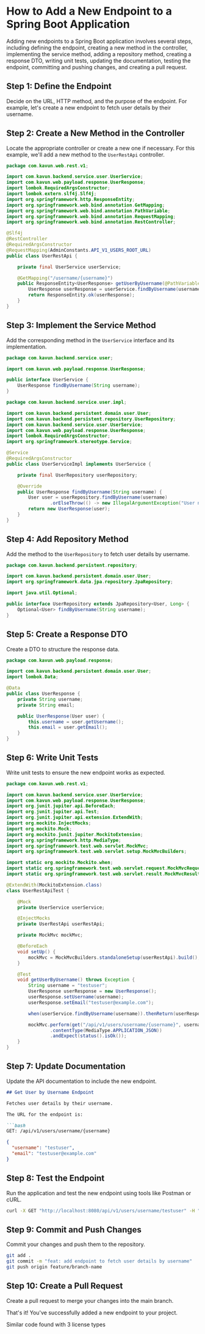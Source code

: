# How to Add a New Endpoint to a Spring Boot Application

Adding new endpoints to a Spring Boot application involves several steps, including defining the endpoint, creating a new method in the controller, implementing the service method, adding a repository method, creating a response DTO, writing unit tests, updating the documentation, testing the endpoint, committing and pushing changes, and creating a pull request.

## Step 1: Define the Endpoint

Decide on the URL, HTTP method, and the purpose of the endpoint. For example, let's create a new endpoint to fetch user details by their username.

## Step 2: Create a New Method in the Controller

Locate the appropriate controller or create a new one if necessary. For this example, we'll add a new method to the `UserRestApi` controller.

```java
package com.kavun.web.rest.v1;

import com.kavun.backend.service.user.UserService;
import com.kavun.web.payload.response.UserResponse;
import lombok.RequiredArgsConstructor;
import lombok.extern.slf4j.Slf4j;
import org.springframework.http.ResponseEntity;
import org.springframework.web.bind.annotation.GetMapping;
import org.springframework.web.bind.annotation.PathVariable;
import org.springframework.web.bind.annotation.RequestMapping;
import org.springframework.web.bind.annotation.RestController;

@Slf4j
@RestController
@RequiredArgsConstructor
@RequestMapping(AdminConstants.API_V1_USERS_ROOT_URL)
public class UserRestApi {

    private final UserService userService;

    @GetMapping("/username/{username}")
    public ResponseEntity<UserResponse> getUserByUsername(@PathVariable String username) {
        UserResponse userResponse = userService.findByUsername(username);
        return ResponseEntity.ok(userResponse);
    }
}
```

## Step 3: Implement the Service Method

Add the corresponding method in the `UserService` interface and its implementation.

```java
package com.kavun.backend.service.user;

import com.kavun.web.payload.response.UserResponse;

public interface UserService {
    UserResponse findByUsername(String username);
}
```

```java
package com.kavun.backend.service.user.impl;

import com.kavun.backend.persistent.domain.user.User;
import com.kavun.backend.persistent.repository.UserRepository;
import com.kavun.backend.service.user.UserService;
import com.kavun.web.payload.response.UserResponse;
import lombok.RequiredArgsConstructor;
import org.springframework.stereotype.Service;

@Service
@RequiredArgsConstructor
public class UserServiceImpl implements UserService {

    private final UserRepository userRepository;

    @Override
    public UserResponse findByUsername(String username) {
        User user = userRepository.findByUsername(username)
                .orElseThrow(() -> new IllegalArgumentException("User not found"));
        return new UserResponse(user);
    }
}
```

## Step 4: Add Repository Method

Add the method to the `UserRepository` to fetch user details by username.

```java
package com.kavun.backend.persistent.repository;

import com.kavun.backend.persistent.domain.user.User;
import org.springframework.data.jpa.repository.JpaRepository;

import java.util.Optional;

public interface UserRepository extends JpaRepository<User, Long> {
    Optional<User> findByUsername(String username);
}
```

## Step 5: Create a Response DTO

Create a DTO to structure the response data.

```java
package com.kavun.web.payload.response;

import com.kavun.backend.persistent.domain.user.User;
import lombok.Data;

@Data
public class UserResponse {
    private String username;
    private String email;

    public UserResponse(User user) {
        this.username = user.getUsername();
        this.email = user.getEmail();
    }
}
```

## Step 6: Write Unit Tests

Write unit tests to ensure the new endpoint works as expected.

```java
package com.kavun.web.rest.v1;

import com.kavun.backend.service.user.UserService;
import com.kavun.web.payload.response.UserResponse;
import org.junit.jupiter.api.BeforeEach;
import org.junit.jupiter.api.Test;
import org.junit.jupiter.api.extension.ExtendWith;
import org.mockito.InjectMocks;
import org.mockito.Mock;
import org.mockito.junit.jupiter.MockitoExtension;
import org.springframework.http.MediaType;
import org.springframework.test.web.servlet.MockMvc;
import org.springframework.test.web.servlet.setup.MockMvcBuilders;

import static org.mockito.Mockito.when;
import static org.springframework.test.web.servlet.request.MockMvcRequestBuilders.get;
import static org.springframework.test.web.servlet.result.MockMvcResultMatchers.status;

@ExtendWith(MockitoExtension.class)
class UserRestApiTest {

    @Mock
    private UserService userService;

    @InjectMocks
    private UserRestApi userRestApi;

    private MockMvc mockMvc;

    @BeforeEach
    void setUp() {
        mockMvc = MockMvcBuilders.standaloneSetup(userRestApi).build();
    }

    @Test
    void getUserByUsername() throws Exception {
        String username = "testuser";
        UserResponse userResponse = new UserResponse();
        userResponse.setUsername(username);
        userResponse.setEmail("testuser@example.com");

        when(userService.findByUsername(username)).thenReturn(userResponse);

        mockMvc.perform(get("/api/v1/users/username/{username}", username)
                .contentType(MediaType.APPLICATION_JSON))
                .andExpect(status().isOk());
    }
}
```

## Step 7: Update Documentation

Update the API documentation to include the new endpoint.

```md
## Get User by Username Endpoint

Fetches user details by their username.

The URL for the endpoint is:

```bash
GET: /api/v1/users/username/{username}
```

```json
{
  "username": "testuser",
  "email": "testuser@example.com"
}
```

## Step 8: Test the Endpoint

Run the application and test the new endpoint using tools like Postman or cURL.

```sh
curl -X GET "http://localhost:8080/api/v1/users/username/testuser" -H "accept: application/json"
```

## Step 9: Commit and Push Changes

Commit your changes and push them to the repository.

```sh
git add .
git commit -m "feat: add endpoint to fetch user details by username"
git push origin feature/branch-name
```

## Step 10: Create a Pull Request

Create a pull request to merge your changes into the main branch.

That's it! You've successfully added a new endpoint to your project.

Similar code found with 3 license types
